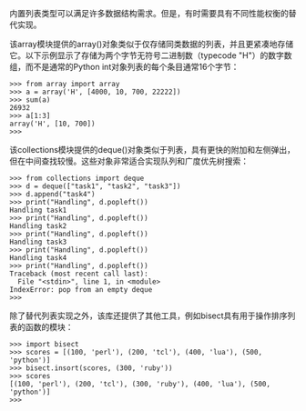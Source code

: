 内置列表类型可以满足许多数据结构需求。但是，有时需要具有不同性能权衡的替代实现。

该array模块提供的array\(\)对象类似于仅存储同类数据的列表，并且更紧凑地存储它。以下示例显示了存储为两个字节无符号二进制数（typecode "H"）的数字数组，而不是通常的Python int对象列表的每个条目通常16个字节：

```
>>> from array import array
>>> a = array('H', [4000, 10, 700, 22222])
>>> sum(a)
26932
>>> a[1:3]
array('H', [10, 700])
>>>
```

该collections模块提供的deque\(\)对象类似于列表，具有更快的附加和左侧弹出，但在中间查找较慢。这些对象非常适合实现队列和广度优先树搜索：

```
>>> from collections import deque
>>> d = deque(["task1", "task2", "task3"])
>>> d.append("task4")
>>> print("Handling", d.popleft())
Handling task1
>>> print("Handling", d.popleft())
Handling task2
>>> print("Handling", d.popleft())
Handling task3
>>> print("Handling", d.popleft())
Handling task4
>>> print("Handling", d.popleft())
Traceback (most recent call last):
  File "<stdin>", line 1, in <module>
IndexError: pop from an empty deque
>>>
```

除了替代列表实现之外，该库还提供了其他工具，例如bisect具有用于操作排序列表的函数的模块：

```
>>> import bisect
>>> scores = [(100, 'perl'), (200, 'tcl'), (400, 'lua'), (500, 'python')]
>>> bisect.insort(scores, (300, 'ruby'))
>>> scores
[(100, 'perl'), (200, 'tcl'), (300, 'ruby'), (400, 'lua'), (500, 'python')]
>>>
```



